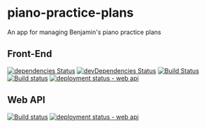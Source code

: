 # piano-practice-plans
An app for managing Benjamin's piano practice plans

## Front-End
[![dependencies Status](https://david-dm.org/obryckim/piano-practice-plans/status.svg?path=src/PracticePlans.FrontEnd)](https://david-dm.org/obryckim/piano-practice-plans?path=src/PracticePlans.FrontEnd)
[![devDependencies Status](https://david-dm.org/obryckim/piano-practice-plans/dev-status.svg?path=src/PracticePlans.FrontEnd)](https://david-dm.org/obryckim/piano-practice-plans?path=src/PracticePlans.FrontEnd&type=dev)
[![Build Status](https://travis-ci.com/obryckim/piano-practice-plans.svg?branch=master)](https://travis-ci.com/obryckim/piano-practice-plans)
[![Build status](https://michaelobrycki.visualstudio.com/piano-practice-plans/_apis/build/status/piano-practice-plans%20-%20CI)](https://michaelobrycki.visualstudio.com/piano-practice-plans/_build/latest?definitionId=1)
[![deployment status - web api](https://michaelobrycki.vsrm.visualstudio.com/_apis/public/Release/badge/c4ee242b-1013-4fd0-b8dd-854018052636/2/2)](https://michaelobrycki.visualstudio.com/piano-practice-plans/_releases2?view=mine&definitionId=2)

## Web API
[![Build status](https://michaelobrycki.visualstudio.com/piano-practice-plans/_apis/build/status/piano-practice-plans%20-%20web%20api%20-%20CI)](https://michaelobrycki.visualstudio.com/piano-practice-plans/_build/latest?definitionId=2)
[![deployment status - web api](https://michaelobrycki.vsrm.visualstudio.com/_apis/public/Release/badge/c4ee242b-1013-4fd0-b8dd-854018052636/1/1)](https://michaelobrycki.visualstudio.com/piano-practice-plans/_releases2?definitionId=1)
